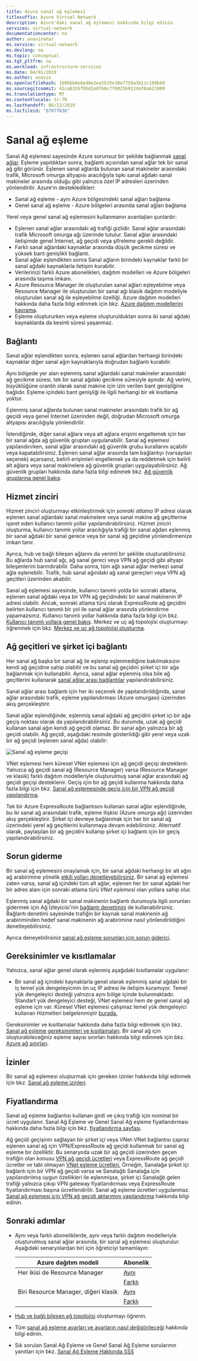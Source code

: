 ```yaml
---
title: Azure sanal ağ eşlemesi
titlesuffix: Azure Virtual Network
description: Azure'daki sanal ağ eşlemesi hakkında bilgi edinin.
services: virtual-network
documentationcenter: na
author: anavinahar
ms.service: virtual-network
ms.devlang: na
ms.topic: conceptual
ms.tgt_pltfrm: na
ms.workload: infrastructure-services
ms.date: 04/01/2019
ms.author: anavin
ms.openlocfilehash: 100bbb6e0ed8e2ea5b35e30e7759a3b11c169b60
ms.sourcegitcommit: 41ca82b5f95d2e07b0c7f9025b912daf0ab21909
ms.translationtype: MT
ms.contentlocale: tr-TR
ms.lasthandoff: 06/13/2019
ms.locfileid: "67077636"
---
```

# <a name="virtual-network-peering"></a>Sanal ağ eşleme

Sanal Ağ eşlemesi sayesinde Azure sorunsuz bir şekilde bağlanmak [sanal ağlar](virtual-networks-overview.md). Eşleme yapıldıktan sonra, bağlantı açısından sanal ağlar tek bir sanal ağ gibi görünür. Eşlenen sanal ağlarda bulunan sanal makineler arasındaki trafik, Microsoft omurga altyapısı aracılığıyla tıpkı sanal ağdaki sanal makineler arasında olduğu gibi yalnızca *özel* IP adresleri üzerinden yönlendirilir. Azure’ın destekledikleri:
* Sanal ağ eşleme - aynı Azure bölgesindeki sanal ağları bağlama
* Genel sanal ağ eşleme - Azure bölgeleri arasında sanal ağları bağlama

Yerel veya genel sanal ağ eşlemesini kullanmanın avantajları şunlardır:

* Eşlenen sanal ağlar arasındaki ağ trafiği gizlidir. Sanal ağlar arasındaki trafik Microsoft omurga ağı üzerinde tutulur. Sanal ağlar arasındaki iletişimde genel İnternet, ağ geçidi veya şifreleme gerekli değildir.
* Farklı sanal ağlardaki kaynaklar arasında düşük gecikme süresi ve yüksek bant genişlikli bağlantı.
* Sanal ağlar eşlendikten sonra Sanal ağların birindeki kaynaklar farklı bir sanal ağdaki kaynaklarla iletişim kurabilir.
* Verilerinizi farklı Azure abonelikleri, dağıtım modelleri ve Azure bölgeleri arasında taşıma imkanı.
* Azure Resource Manager ile oluşturulan sanal ağları eşleyebilme veya Resource Manager ile oluşturulan bir sanal ağı klasik dağıtım modeliyle oluşturulan sanal ağ ile eşleyebilme özelliği. Azure dağıtım modelleri hakkında daha fazla bilgi edinmek için bkz. [Azure dağıtım modellerini kavrama](../azure-resource-manager/resource-manager-deployment-model.md?toc=%2fazure%2fvirtual-network%2ftoc.json).
* Eşleme oluştururken veya eşleme oluşturulduktan sonra iki sanal ağdaki kaynaklarda da kesinti süresi yaşanmaz.

## <a name="connectivity"></a>Bağlantı

Sanal ağlar eşlendikten sonra, eşlenen sanal ağlardan herhangi birindeki kaynaklar diğer sanal ağın kaynaklarıyla doğrudan bağlantı kurabilir.

Aynı bölgede yer alan eşlenmiş sanal ağlardaki sanal makineler arasındaki ağ gecikme süresi, tek bir sanal ağdaki gecikme süresiyle aynıdır. Ağ verimi, büyüklüğüne orantılı olarak sanal makine için izin verilen bant genişliğine bağlıdır. Eşleme içindeki bant genişliği ile ilgili herhangi bir ek kısıtlama yoktur.

Eşlenmiş sanal ağlarda bulunan sanal makineler arasındaki trafik bir ağ geçidi veya genel İnternet üzerinden değil, doğrudan Microsoft omurga altyapısı aracılığıyla yönlendirilir.

İstendiğinde, diğer sanal ağlara veya alt ağlara erişimi engellemek için her bir sanal ağda ağ güvenlik grupları uygulanabilir.
Sanal ağ eşlemesi yapılandırırken, sanal ağlar arasındaki ağ güvenlik grubu kurallarını açabilir veya kapatabilirsiniz. Eşlenen sanal ağlar arasında tam bağlantıyı (varsayılan seçenek) açarsanız, belirli erişimleri engellemek ya da reddetmek için belirli alt ağlara veya sanal makinelere ağ güvenlik grupları uygulayabilirsiniz. Ağ güvenlik grupları hakkında daha fazla bilgi edinmek bkz. [Ağ güvenlik gruplarına genel bakış](security-overview.md).

## <a name="service-chaining"></a>Hizmet zinciri

Hizmet zinciri oluşturmayı etkinleştirmek için *sonraki atlama* IP adresi olarak eşlenen sanal ağlardaki sanal makinelere veya sanal makine ağ geçitlerine işaret eden kullanıcı tanımlı yollar yapılandırabilirsiniz. Hizmet zinciri oluşturma, kullanıcı tanımlı yollar aracılığıyla trafiği bir sanal ağdan eşlenmiş bir sanal ağdaki bir sanal gerece veya bir sanal ağ geçidine yönlendirmenize imkan tanır.

Ayrıca, hub ve bağlı bileşen ağlarını da verimli bir şekilde oluşturabilirsiniz. Bu ağlarda hub sanal ağı, ağ sanal gereci veya VPN ağ geçidi gibi altyapı bileşenlerini barındırabilir. Daha sonra, tüm ağlı sanal ağlar merkezi sanal ağla eşlenebilir. Trafik, hub sanal ağındaki ağ sanal gereçleri veya VPN ağ geçitleri üzerinden akabilir. 

Sanal ağ eşlemesi sayesinde, kullanıcı tanımlı yolda bir sonraki atlama, eşlenen sanal ağdaki veya bir VPN ağ geçidindeki bir sanal makinenin IP adresi olabilir. Ancak, sonraki atlama türü olarak ExpressRoute ağ geçidini belirten kullanıcı tanımlı bir yol ile sanal ağlar arasında yönlendirme yapamazsınız. Kullanıcı tanımlı yollar hakkında daha fazla bilgi için bkz. [Kullanıcı tanımlı yollara genel bakış](virtual-networks-udr-overview.md#user-defined). Merkez ve uç ağ topolojisi oluşturmayı öğrenmek için bkz. [Merkez ve uç ağ topolojisi oluşturma](/azure/architecture/reference-architectures/hybrid-networking/hub-spoke?toc=%2fazure%2fvirtual-network%2ftoc.json).

## <a name="gateways-and-on-premises-connectivity"></a>Ağ geçitleri ve şirket içi bağlantı

Her sanal ağ başka bir sanal ağ ile eşlenip eşlenmediğine bakılmaksızın kendi ağ geçidine sahip olabilir ve bu sanal ağ geçidini şirket içi bir ağa bağlanmak için kullanabilir. Ayrıca, sanal ağlar eşlenmiş olsa bile ağ geçitlerini kullanarak [sanal ağlar arası bağlantılar](../vpn-gateway/vpn-gateway-vnet-vnet-rm-ps.md?toc=%2fazure%2fvirtual-network%2ftoc.json) yapılandırabilirsiniz.

Sanal ağlar arası bağlantı için her iki seçenek de yapılandırıldığında, sanal ağlar arasındaki trafik, eşleme yapılandırması (Azure omurgası) üzerinden akış gerçekleştirir.

Sanal ağlar eşlendiğinde, eşlenmiş sanal ağdaki ağ geçidini şirket içi bir ağa geçiş noktası olarak da yapılandırabilirsiniz. Bu durumda, uzak ağ geçidi kullanan sanal ağın kendi ağ geçidi olamaz. Bir sanal ağın yalnızca bir ağ geçidi olabilir. Ağ geçidi, aşağıdaki resimde gösterildiği gibi yerel veya uzak bir ağ geçidi (eşlenen sanal ağda) olabilir:

![Sanal ağ eşleme geçişi](./media/virtual-networks-peering-overview/figure04.png)

VNet eşlemesi hem küresel VNet eşlemesi için ağ geçidi geçişi desteklenir. Yalnızca ağ geçidi sanal ağ (Resource Manager) varsa (Resource Manager ve klasik) farklı dağıtım modelleriyle oluşturulmuş sanal ağlar arasındaki ağ geçidi geçişi desteklenir. Geçiş için bir ağ geçidi kullanma hakkında daha fazla bilgi için bkz. [Sanal ağ eşlemesinde geçiş için bir VPN ağ geçidi yapılandırma](../vpn-gateway/vpn-gateway-peering-gateway-transit.md?toc=%2fazure%2fvirtual-network%2ftoc.json).

Tek bir Azure ExpressRoute bağlantısını kullanan sanal ağlar eşlendiğinde, bu iki sanal ağ arasındaki trafik, eşleme ilişkisi (Azure omurga ağı) üzerinden akış gerçekleştirir. Şirket içi devreye bağlanmak için her bir sanal ağ üzerindeki yerel ağ geçitlerini kullanmaya devam edebilirsiniz. Alternatif olarak, paylaşılan bir ağ geçidini kullanıp şirket içi bağlantı için bir geçiş yapılandırabilirsiniz.

## <a name="troubleshoot"></a>Sorun giderme

Bir sanal ağ eşlemesini onaylamak için, bir sanal ağdaki herhangi bir alt ağın ağ arabirimine yönelik [etkili yolları denetleyebilirsiniz](diagnose-network-routing-problem.md). Bir sanal ağ eşlemesi zaten varsa, sanal ağ içindeki tüm alt ağlar, eşlenen her bir sanal ağdaki her bir adres alanı için sonraki atlama türü *VNet eşlemesi* olan yollara sahip olur.

Eşlenmiş sanal ağdaki bir sanal makinenin bağlantı durumuyla ilgili sorunları gidermek için Ağ İzleyicisi'nin [bağlantı denetimini](../network-watcher/network-watcher-connectivity-portal.md?toc=%2fazure%2fvirtual-network%2ftoc.json) de kullanabilirsiniz. Bağlantı denetimi sayesinde trafiğin bir kaynak sanal makinenin ağ arabiriminden hedef sanal makinenin ağ arabirimine nasıl yönlendirildiğini denetleyebilirsiniz.

Ayrıca deneyebilirsiniz [sanal ağ eşleme sorunları için sorun giderici](https://support.microsoft.com/help/4486956/troubleshooter-for-virtual-network-peering-issues).

## <a name="requirements-and-constraints"></a>Gereksinimler ve kısıtlamalar

Yalnızca, sanal ağlar genel olarak eşlenmiş aşağıdaki kısıtlamalar uygulanır:
- Bir sanal ağ içindeki kaynaklarla genel olarak eşlenmiş sanal ağdaki bir iç temel yük dengeleyicinin ön uç IP adresi ile iletişim kuramıyor. Temel yük dengeleyici desteği yalnızca aynı bölge içinde bulunmaktadır. Standart yük dengeleyici desteği, VNet eşlemesi hem de genel sanal ağ eşleme için var. Küresel VNet eşlemesi çalışmaz temel yük dengeleyici kullanan Hizmetleri belgelenmiştir [burada.](virtual-networks-faq.md#what-are-the-constraints-related-to-global-vnet-peering-and-load-balancers)

Gereksinimler ve kısıtlamalar hakkında daha fazla bilgi edinmek için bkz. [Sanal ağ eşleme gereksinimleri ve kısıtlamaları](virtual-network-manage-peering.md#requirements-and-constraints). Bir sanal ağ için oluşturabileceğiniz eşleme sayısı sınırları hakkında bilgi edinmek için bkz. [Azure ağ sınırları](../azure-subscription-service-limits.md?toc=%2fazure%2fvirtual-network%2ftoc.json#azure-resource-manager-virtual-networking-limits). 

## <a name="permissions"></a>İzinler

Bir sanal ağ eşlemesi oluşturmak için gereken izinler hakkında bilgi edinmek için bkz. [Sanal ağ eşleme izinleri](virtual-network-manage-peering.md#permissions).

## <a name="pricing"></a>Fiyatlandırma

Sanal ağ eşleme bağlantısı kullanan girdi ve çıkış trafiği için nominal bir ücret uygulanır. Sanal Ağ Eşleme ve Genel Sanal Ağ eşleme fiyatlandırması hakkında daha fazla bilgi için bkz. [fiyatlandırma sayfası](https://azure.microsoft.com/pricing/details/virtual-network).

Ağ geçidi geçişinin sağlayan bir şirket içi veya VNet-VNet bağlantısı çapraz eşlenen sanal ağ için VPN/ExpressRoute ağ geçidi kullanmak bir sanal ağ eşleme bir özelliktir. Bu senaryoda uzak bir ağ geçidi üzerinden geçen trafiğin olan konusu [VPN ağ geçidi ücretleri](https://azure.microsoft.com/pricing/details/vpn-gateway/) veya ExpressRoute ağ geçidi ücretler ve tabi olmayan [VNet eşleme ücretleri.](https://azure.microsoft.com/pricing/details/virtual-network) Örneğin, Sanalağa şirket içi bağlantı için bir VPN ağ geçidi varsa ve Sanalağb Sanalağa için yapılandırılmış uygun özellikleri ile eşlenmişse, şirket içi Sanalağb gelen trafiği yalnızca çıkışı VPN gateway fiyatlandırması veya ExpressRoute fiyatlandırması başına ücretlendirilir. Sanal ağ eşleme ücretleri uygulanmaz. [Sanal ağ eşlemesi için VPN ağ geçidi aktarımını yapılandırma](../vpn-gateway/vpn-gateway-peering-gateway-transit.md?toc=%2fazure%2fvirtual-network%2ftoc.json) hakkında bilgi edinin.

## <a name="next-steps"></a>Sonraki adımlar

* Aynı veya farklı aboneliklerde, aynı veya farklı dağıtım modelleriyle oluşturulmuş sanal ağlar arasında, bir sanal ağ eşlemesi oluşturulur. Aşağıdaki senaryolardan biri için öğreticiyi tamamlayın:

    |Azure dağıtım modeli             | Abonelik  |
    |---------                          |---------|
    |Her ikisi de Resource Manager              |[Aynı](tutorial-connect-virtual-networks-portal.md)|
    |                                   |[Farklı](create-peering-different-subscriptions.md)|
    |Biri Resource Manager, diğeri klasik  |[Aynı](create-peering-different-deployment-models.md)|
    |                                   |[Farklı](create-peering-different-deployment-models-subscriptions.md)|

* [Hub ve bağlı bileşen ağ topolojisi](/azure/architecture/reference-architectures/hybrid-networking/hub-spoke?toc=%2fazure%2fvirtual-network%2ftoc.json) oluşturmayı öğrenin.
* Tüm [sanal ağ eşleme ayarları ve ayarların nasıl değiştirileceği](virtual-network-manage-peering.md) hakkında bilgi edinin.
* Sık sorulan Sanal Ağ Eşleme ve Genel Sanal Ağ Eşleme sorularının yanıtları için bkz. [Sanal Ağ Eşleme Hakkında SSS](virtual-networks-faq.md#vnet-peering)
